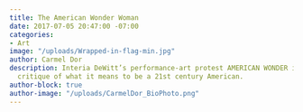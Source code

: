 ```yaml
---
title: The American Wonder Woman
date: 2017-07-05 20:47:00 -07:00
categories:
- Art
image: "/uploads/Wrapped-in-flag-min.jpg"
author: Carmel Dor
description: Interia DeWitt’s performance-art protest AMERICAN WONDER is a biting
  critique of what it means to be a 21st century American.
author-block: true
author-image: "/uploads/CarmelDor_BioPhoto.png"
---
```


